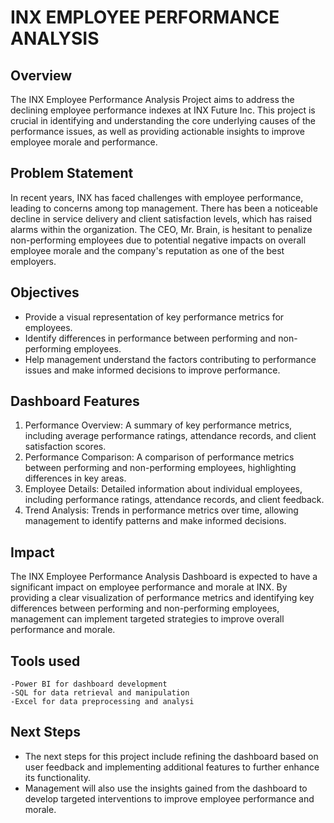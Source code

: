 
# INX EMPLOYEE PERFORMANCE ANALYSIS




## Overview
The INX Employee Performance Analysis Project aims to address the declining employee performance indexes at INX Future Inc. This project is crucial in identifying and understanding the core underlying causes of the performance issues, as well as providing actionable insights to improve employee morale and performance.
## Problem Statement
In recent years, INX has faced challenges with employee performance, leading to concerns among top management. There has been a noticeable decline in service delivery and client satisfaction levels, which has raised alarms within the organization. The CEO, Mr. Brain, is hesitant to penalize non-performing employees due to potential negative impacts on overall employee morale and the company's reputation as one of the best employers.
## Objectives
- Provide a visual representation of key performance metrics for employees.
- Identify differences in performance between performing and non-performing employees.
- Help management understand the factors contributing to performance issues and make informed decisions to improve performance.
## Dashboard Features
1. Performance Overview: A summary of key performance metrics, including average performance ratings, attendance records, and client satisfaction scores.
2. Performance Comparison: A comparison of performance metrics between performing and non-performing employees, highlighting differences in key areas.
3. Employee Details: Detailed information about individual employees, including performance ratings, attendance records, and client feedback.
4. Trend Analysis: Trends in performance metrics over time, allowing management to identify patterns and make informed decisions.
## Impact
The INX Employee Performance Analysis Dashboard is expected to have a significant impact on employee performance and morale at INX. By providing a clear visualization of performance metrics and identifying key differences between performing and non-performing employees, management can implement targeted strategies to improve overall performance and morale.
## Tools used
    -Power BI for dashboard development
    -SQL for data retrieval and manipulation
    -Excel for data preprocessing and analysi
## Next Steps
- The next steps for this project include refining the dashboard based on user feedback and implementing additional features to further enhance its functionality.
-  Management will also use the insights gained from the dashboard to develop targeted interventions to improve employee performance and morale.